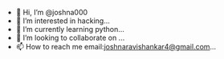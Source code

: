 - 👋 Hi, I’m @joshna000
- 👀 I’m interested in hacking...
- 🌱 I’m currently learning python...
- 💞️ I’m looking to collaborate on ...
- 📫 How to reach me email:joshnaravishankar4@gmail.com...

<!---
joshna000/joshna000 is a ✨ special ✨ repository because its `README.md` (this file) appears on your GitHub profile.
You can click the Preview link to take a look at your changes.
--->
